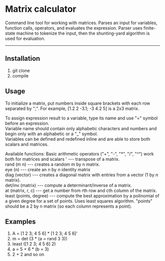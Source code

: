 # Matrix calculator

Command line tool for working with matrices. Parses an input for variables, function calls, operators, and evaluates the expression. 
Parser uses finite-state machine to tokenize the input, then the shunting-yard algorithm is used for evaluation.

***
## Installation

1) git clone
2) compile

## Usage

To initialize a matrix, put numbers inside square brackets with each row separated by ";". For example, [1.2 2 -3.1; -3 4.2 5] is a 2x3 matrix.

To assign expression result to a variable, type its name and use "=" symbol before an expression.  
Variable name should contain only alphabetic characters and numbers and begin only with an alphabetic or a "_" symbol.   
Variables can be defined and redefined inline and are able to store both scalars and matrices.  

Available functions:
Basic arithmetic operators ("+", "-", "*", "/", "^") work both for matrices and scalars
' --- transpose of a matrix.  
rand (m n) --- creates a random m by n matrix.  
eye (n) --- create an n by n identity matrix  
diag (vector) --- creates a diagonal matrix with entries from a vector (1 by n matrix).  
det/inv (matrix) --- compute a determinant/inverse of a matrix.   
at (matrix, r, c) --- get a number from rth row and cth column of the matrix.  
least (points, degree) --- compute the best approximation by a polinomial of a given degree for a set of points. Uses least squares algorithm. "points" should be a 2 by n matrix (so each column represents a point).  

## Examples

1) A = [1 2 3; 4 5 6] * [1 2 3; 4 5 6]'
2) m = det (3 * (a = rand 3 3))
3) least ([1 2 3; 4 5 6] 2)
4) a = 5 + 6 * (b = 3)
5) 2 + 2
and so on
